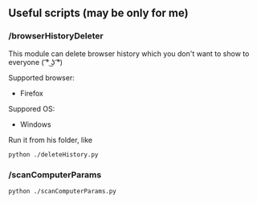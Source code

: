 
## Useful scripts (may be only for me)

### /browserHistoryDeleter

This module can delete browser history which you don't want to show to everyone  ( ͡° ͜ʖ ͡°)

Supported browser:
* Firefox

Suppored OS:
* Windows

Run it from his folder, like

    python ./deleteHistory.py


### /scanComputerParams

    python ./scanComputerParams.py
